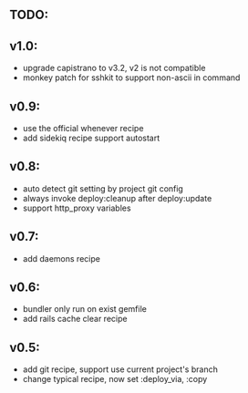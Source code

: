 ## TODO:

## v1.0:
- upgrade capistrano to v3.2, v2 is not compatible
- monkey patch for sshkit to support non-ascii in command

## v0.9:
- use the official whenever recipe
- add sidekiq recipe support autostart

## v0.8:
- auto detect git setting by project git config
- always invoke deploy:cleanup after deploy:update
- support http_proxy variables

## v0.7:
- add daemons recipe

## v0.6:
- bundler only run on exist gemfile
- add rails cache clear recipe

## v0.5:
- add git recipe, support use current project's branch
- change typical recipe, now set :deploy_via, :copy
